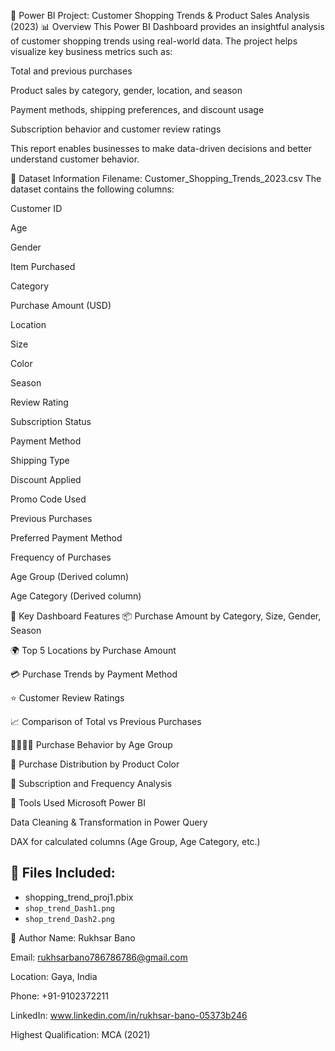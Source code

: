 🌟 Power BI Project: Customer Shopping Trends & Product Sales Analysis (2023)
📊 Overview
This Power BI Dashboard provides an insightful analysis of customer shopping trends using real-world data. The project helps visualize key business metrics such as:

Total and previous purchases

Product sales by category, gender, location, and season

Payment methods, shipping preferences, and discount usage

Subscription behavior and customer review ratings

This report enables businesses to make data-driven decisions and better understand customer behavior.

📁 Dataset Information
Filename: Customer_Shopping_Trends_2023.csv
The dataset contains the following columns:

Customer ID

Age

Gender

Item Purchased

Category

Purchase Amount (USD)

Location

Size

Color

Season

Review Rating

Subscription Status

Payment Method

Shipping Type

Discount Applied

Promo Code Used

Previous Purchases

Preferred Payment Method

Frequency of Purchases

Age Group (Derived column)

Age Category (Derived column)

📌 Key Dashboard Features
📦 Purchase Amount by Category, Size, Gender, Season

🌍 Top 5 Locations by Purchase Amount

💳 Purchase Trends by Payment Method

⭐ Customer Review Ratings

📈 Comparison of Total vs Previous Purchases

👨‍👩‍👧‍👦 Purchase Behavior by Age Group

🎨 Purchase Distribution by Product Color

🔁 Subscription and Frequency Analysis

📎 Tools Used
Microsoft Power BI

Data Cleaning & Transformation in Power Query

DAX for calculated columns (Age Group, Age Category, etc.)

## 📁 Files Included:
- shopping_trend_proj1.pbix
- `shop_trend_Dash1.png`
- `shop_trend_Dash2.png`

💼 Author
Name: Rukhsar Bano

Email: rukhsarbano786786786@gmail.com

Location: Gaya, India

Phone: +91-9102372211

LinkedIn: www.linkedin.com/in/rukhsar-bano-05373b246

Highest Qualification: MCA (2021)

